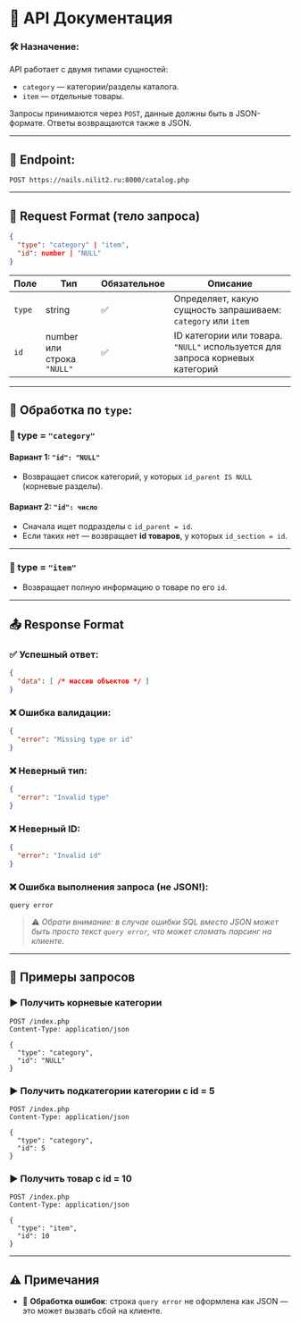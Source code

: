 # 📘 API Документация

### 🛠 Назначение:
API работает с двумя типами сущностей:
- `category` — категории/разделы каталога.
- `item` — отдельные товары.

Запросы принимаются через `POST`, данные должны быть в JSON-формате. Ответы возвращаются также в JSON.

---

## 🔗 Endpoint:
```
POST https://nails.nilit2.ru:8000/catalog.php
```

---

## 📝 Request Format (тело запроса)

```json
{
  "type": "category" | "item",
  "id": number | "NULL"
}
```

| Поле | Тип | Обязательное | Описание |
|------|-----|---------------|----------|
| `type` | string | ✅ | Определяет, какую сущность запрашиваем: `category` или `item` |
| `id` | number или строка `"NULL"` | ✅ | ID категории или товара. `"NULL"` используется для запроса корневых категорий |

---

## 🔄 Обработка по `type`:

### 🔹 type = `"category"`

#### Вариант 1: `"id": "NULL"`
- Возвращает список категорий, у которых `id_parent IS NULL` (корневые разделы).

#### Вариант 2: `"id": число`
- Сначала ищет подразделы с `id_parent = id`.
- Если таких нет — возвращает **id товаров**, у которых `id_section = id`.

---

### 🔸 type = `"item"`

- Возвращает полную информацию о товаре по его `id`.

---

## 📤 Response Format

### ✅ Успешный ответ:
```json
{
  "data": [ /* массив объектов */ ]
}
```

### ❌ Ошибка валидации:
```json
{
  "error": "Missing type or id"
}
```

### ❌ Неверный тип:
```json
{
  "error": "Invalid type"
}
```

### ❌ Неверный ID:
```json
{
  "error": "Invalid id"
}
```

### ❌ Ошибка выполнения запроса (не JSON!):
```text
query error
```
> ⚠️ *Обрати внимание: в случае ошибки SQL вместо JSON может быть просто текст `query error`, что может сломать парсинг на клиенте.*

---

## 📌 Примеры запросов

### ▶ Получить корневые категории
```http
POST /index.php
Content-Type: application/json

{
  "type": "category",
  "id": "NULL"
}
```

### ▶ Получить подкатегории категории с id = 5
```http
POST /index.php
Content-Type: application/json

{
  "type": "category",
  "id": 5
}
```

### ▶ Получить товар с id = 10
```http
POST /index.php
Content-Type: application/json

{
  "type": "item",
  "id": 10
}
```

---

## ⚠️ Примечания

- 🧪 **Обработка ошибок**: строка `query error` не оформлена как JSON — это может вызвать сбой на клиенте.